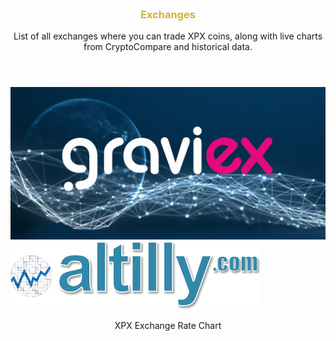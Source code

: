 <div id="exchanges" />

<div class="index-features" data-scroll style="margin: 80px auto 0; max-width: 1400px;">
  <section class="container">
    <div class="row">
      <div class="col-12 center">
        <header>
          <h3 style="color: #D4AF37">Exchanges</h3>
          <p>List of all exchanges where you can trade XPX coins, along with live charts from CryptoCompare and historical data.</p>
        </header>
      </div>
    </div>
    <div class="row">
      <div class="container nspArt">
        <div class="row">
          <div class="col-sm nspInvestmentLevelsBox nevenInvestmentLevelsTextV">
            <a href="https://www.graviex.net/markets/xpxbtc"><img alt="Graviex" title="Graviex" class="nspImageExchanges" src="images/listingServices/graviex_new.jpg" /></a>
          </div>
          <div class="col-sm nspInvestmentLevelsBox nevenInvestmentLevelsTextV">
            <a href="https://www.altilly.com/market/XPX_BTC/?a=f4973&z=ripaexHome"><img alt="Altilly" title="Altilly" class="nspImageExchanges" src="images/listingServices/altilly-sm.png" /></a>
          </div>
        </div>
      </div>
    </div>
    <div class="row">
      <div class="col-12 center">
        <header>
          <p>XPX Exchange Rate Chart</p>
        </header>
      </div>
      <div class="col-12 center">
        <script type="text/javascript">
        baseUrl = "https://widgets.cryptocompare.com/";
        var scripts = document.getElementsByTagName("script");
        var embedder = scripts[ scripts.length - 1 ];
        (function (){
        var appName = encodeURIComponent(window.location.hostname);
        if(appName==""){appName="local";}
        var s = document.createElement("script");
        s.type = "text/javascript";
        s.async = true;
        var theUrl = baseUrl+'serve/v3/coin/chart?fsym=RIPAX&tsyms=EUR,BTC,USD,GBP,JPY,GOLD';
        s.src = theUrl + ( theUrl.indexOf("?") >= 0 ? "&" : "?") + "app=" + appName;
        embedder.parentNode.appendChild(s);
        })();
        </script>
      </div>
      <div class="col-12 center">
        <script type="text/javascript">
        baseUrl = "https://widgets.cryptocompare.com/";
        var scripts = document.getElementsByTagName("script");
        var embedder = scripts[ scripts.length - 1 ];
        var cccTheme = {"General":{"borderColor":"rgba(93,93,93,0.4)"}};
        (function (){
        var appName = encodeURIComponent(window.location.hostname);
        if(appName==""){appName="local";}
        var s = document.createElement("script");
        s.type = "text/javascript";
        s.async = true;
        var theUrl = baseUrl+'serve/v1/coin/histo_week?fsym=RIPAX&tsym=BTC';
        s.src = theUrl + ( theUrl.indexOf("?") >= 0 ? "&" : "?") + "app=" + appName;
        embedder.parentNode.appendChild(s);
        })();
        </script>
      </div>
    </div>
  </section>
</div>